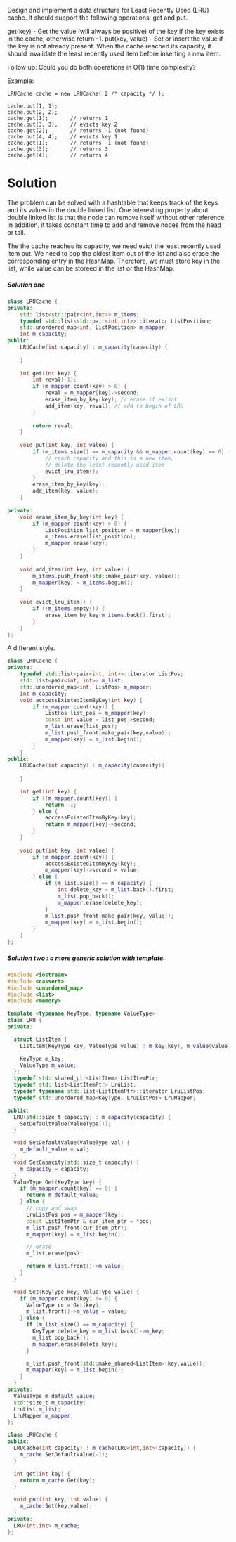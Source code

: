 Design and implement a data structure for Least Recently Used (LRU) cache. It should support the following operations: get and put.

get(key) - Get the value (will always be positive) of the key if the key exists in the cache, otherwise return -1.
put(key, value) - Set or insert the value if the key is not already present. When the cache reached its capacity, it should invalidate the least recently used item before inserting a new item.

Follow up:
Could you do both operations in O(1) time complexity?
  
Example:
```
LRUCache cache = new LRUCache( 2 /* capacity */ );

cache.put(1, 1);
cache.put(2, 2);
cache.get(1);       // returns 1
cache.put(3, 3);    // evicts key 2
cache.get(2);       // returns -1 (not found)
cache.put(4, 4);    // evicts key 1
cache.get(1);       // returns -1 (not found)
cache.get(3);       // returns 3
cache.get(4);       // returns 4  
```

# Solution

The problem can be solved with a hashtable that keeps track of the keys and its values in the double linked list. One interesting property about double linked list is that the node can remove itself without other reference. In addition, it takes constant time to add and remove nodes from the head or tail.

The the cache reaches its capacity, we need evict the least recently used item out. We need to pop the oldest item out of the list and also erase the corresponding entry in the HashMap. Therefore, we must store key in the list, while value can be storeed in the list or the HashMap.

##### Solution  one
```cpp
class LRUCache {
private:
    std::list<std::pair<int,int>> m_items;
    typedef std::list<std::pair<int,int>>::iterator ListPosition;
    std::unordered_map<int, ListPosition> m_mapper;
    int m_capacity;
public:
    LRUCache(int capacity) : m_capacity(capacity) {
        
    }
    
    int get(int key) {
        int reval(-1);
        if (m_mapper.count(key) > 0) {
            reval = m_mapper[key]->second;
            erase_item_by_key(key); // erase if exispt
            add_item(key, reval); // add to begin of LRU
        }
        
        return reval;
    }
    
    void put(int key, int value) {
        if (m_items.size() == m_capacity && m_mapper.count(key) == 0) {
            // reach capacity and this is a new item,
            // delete the least recently used item
            evict_lru_item();
        }
        erase_item_by_key(key);
        add_item(key, value);
    }
    
private:
    void erase_item_by_key(int key) {
        if (m_mapper.count(key) > 0) {
            ListPosition list_position = m_mapper[key];
            m_items.erase(list_position);
            m_mapper.erase(key);
        }
    }
    
    void add_item(int key, int value) {
        m_items.push_front(std::make_pair(key, value));
        m_mapper[key] = m_items.begin();
    }
    
    void evict_lru_item() {
        if (!m_items.empty()) {
            erase_item_by_key(m_items.back().first);
        }
    }
};
```

A different style.

```cpp
class LRUCache {
private:
    typedef std::list<pair<int, int>>::iterator ListPos;
    std::list<pair<int, int>> m_list;
    std::unordered_map<int, ListPos> m_mapper;
    int m_capacity;
    void acccessExistedItemByKey(int key) {
        if (m_mapper.count(key)) {
            ListPos list_pos = m_mapper[key];
            const int value = list_pos->second;
            m_list.erase(list_pos);
            m_list.push_front(make_pair(key,value));
            m_mapper[key] = m_list.begin();
        }
    }
public:
    LRUCache(int capacity) : m_capacity(capacity){
        
    }
    
    int get(int key) {
        if (!m_mapper.count(key)) {
            return -1;
        } else {
            acccessExistedItemByKey(key);
            return m_mapper[key]->second;
        }
    }
    
    void put(int key, int value) {
        if (m_mapper.count(key)) {
            acccessExistedItemByKey(key);
            m_mapper[key]->second = value;
        } else {
            if (m_list.size() == m_capacity) {
                int delete_key = m_list.back().first;
                m_list.pop_back();
                m_mapper.erase(delete_key);
            }
            m_list.push_front(make_pair(key, value));
            m_mapper[key] = m_list.begin();
        }
    }
};

 ```

##### Solution two : a more generic solution with template.

```cpp
#include <iostream>
#include <cassert>
#include <unordered_map>
#include <list>
#include <memory>

template <typename KeyType, typename ValueType>
class LRU {
private:

  struct ListItem {
    ListItem(KeyType key, ValueType value) : m_key(key), m_value(value){}

    KeyType m_key;
    ValueType m_value;
  };
  typedef std::shared_ptr<ListItem> ListItemPtr;
  typedef std::list<ListItemPtr> LruList;
  typedef typename std::list<ListItemPtr>::iterator LruListPos;
  typedef std::unordered_map<KeyType, LruListPos> LruMapper;

public:
  LRU(std::size_t capacity) : m_capacity(capacity) {
    SetDefaultValue(ValueType());
  }

  void SetDefaultValue(ValueType val) {
    m_default_value = val;
  }
  void SetCapacity(std::size_t capacity) {
    m_capacity = capacity;
  }
  ValueType Get(KeyType key) {
    if (m_mapper.count(key) == 0) {
      return m_default_value;
    } else {
      // copy and swap
      LruListPos pos = m_mapper[key];
      const ListItemPtr & cur_item_ptr = *pos;
      m_list.push_front(cur_item_ptr);
      m_mapper[key] = m_list.begin();

      // erase
      m_list.erase(pos);

      return m_list.front()->m_value;
    }
  }

  void Set(KeyType key, ValueType value) {
    if (m_mapper.count(key) != 0) {
      ValueType cc = Get(key);
      m_list.front()->m_value = value;
    } else {
      if (m_list.size() == m_capacity) {
        KeyType delete_key = m_list.back()->m_key;
        m_list.pop_back();
        m_mapper.erase(delete_key);
      }

      m_list.push_front(std::make_shared<ListItem>(key,value));
      m_mapper[key] = m_list.begin();
    }
  }
private:
  ValueType m_default_value;
  std::size_t m_capacity;
  LruList m_list;
  LruMapper m_mapper;
};

class LRUCache {
public:
  LRUCache(int capacity) : m_cache(LRU<int,int>(capacity)) {
    m_cache.SetDefaultValue(-1);
  }

  int get(int key) {
    return m_cache.Get(key);
  }

  void put(int key, int value) {
    m_cache.Set(key,value);
  }
private:
  LRU<int,int> m_cache;
};
```
